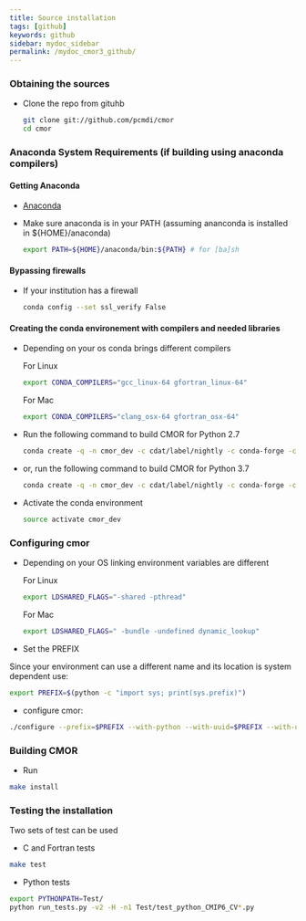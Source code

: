 ```yaml
---
title: Source installation
tags: [github]
keywords: github
sidebar: mydoc_sidebar
permalink: /mydoc_cmor3_github/
---
```


### Obtaining the sources

  * Clone the repo from gituhb
    ```bash
    git clone git://github.com/pcmdi/cmor
    cd cmor
    ```

### Anaconda System Requirements (if building using anaconda compilers)


#### Getting Anaconda

  * [Anaconda](https://www.continuum.io/)
  * Make sure anaconda is in your PATH (assuming ananconda is installed in ${HOME}/anaconda)

    ```bash
    export PATH=${HOME}/anaconda/bin:${PATH} # for [ba]sh
    ``` 

#### Bypassing firewalls

  * If your institution has a firewall

    ```bash
    conda config --set ssl_verify False
    ```

#### Creating the conda environement with compilers and needed libraries

  * Depending on your os conda brings different compilers

    For Linux
    ```bash
    export CONDA_COMPILERS="gcc_linux-64 gfortran_linux-64"
    ```

    For Mac
    ```bash
    export CONDA_COMPILERS="clang_osx-64 gfortran_osx-64"
    ```

  * Run the following command to build CMOR for Python 2.7
   
    ```bash
    conda create -q -n cmor_dev -c cdat/label/nightly -c conda-forge -c cdat ossuuid udunits2 hdf5 libnetcdf numpy openssl lazy-object-proxy cdms2 python=2.7 $CONDA_COMPILERS testsrunner
    ```

  * or, run the following command to build CMOR for Python 3.7
   
    ```bash
    conda create -q -n cmor_dev -c cdat/label/nightly -c conda-forge -c cdat ossuuid udunits2 hdf5 libnetcdf numpy openssl lazy-object-proxy cdms2 python=3.7 $CONDA_COMPILERS testsrunner
    ```
  * Activate the conda environment

    ```bash
    source activate cmor_dev
    ```

### Configuring cmor

  * Depending on your OS linking environment variables are different

    For Linux
    ```bash
    export LDSHARED_FLAGS="-shared -pthread"
    ```

    For Mac
    ```bash
    export LDSHARED_FLAGS=" -bundle -undefined dynamic_lookup"
    ```
  * Set the PREFIX

  Since your environment can use a different name and its location is system dependent use:

  ```bash
  export PREFIX=$(python -c "import sys; print(sys.prefix)")
  ```

  * configure cmor:

  ```bash
  ./configure --prefix=$PREFIX --with-python --with-uuid=$PREFIX --with-udunits2=$PREFIX --with-netcdf=$PREFIX  --enable-verbose-test
  ```

### Building CMOR

  * Run

  ```bash
  make install
  ```

### Testing the installation

  Two sets of test can be used
   
  * C and Fortran tests
   ```bash
   make test
   ```
  * Python tests
   ```bash
   export PYTHONPATH=Test/
   python run_tests.py -v2 -H -n1 Test/test_python_CMIP6_CV*.py
   ```
